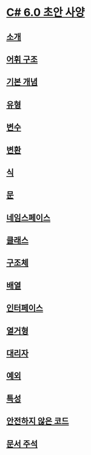 # [C# 6.0 초안 사양](index.md)
## [소개](../../../../_csharplang/spec/introduction.md)
## [어휘 구조](../../../../_csharplang/spec/lexical-structure.md)
## [기본 개념](../../../../_csharplang/spec/basic-concepts.md)
## [유형](../../../../_csharplang/spec/types.md)
## [변수](../../../../_csharplang/spec/variables.md)
## [변환](../../../../_csharplang/spec/conversions.md)
## [식](../../../../_csharplang/spec/expressions.md)
## [문](../../../../_csharplang/spec/statements.md)
## [네임스페이스](../../../../_csharplang/spec/namespaces.md)
## [클래스](../../../../_csharplang/spec/classes.md)
## [구조체](../../../../_csharplang/spec/structs.md)
## [배열](../../../../_csharplang/spec/arrays.md)
## [인터페이스](../../../../_csharplang/spec/interfaces.md)
## [열거형](../../../../_csharplang/spec/enums.md)
## [대리자](../../../../_csharplang/spec/delegates.md)
## [예외](../../../../_csharplang/spec/exceptions.md)
## [특성](../../../../_csharplang/spec/attributes.md)
## [안전하지 않은 코드](../../../../_csharplang/spec/unsafe-code.md)
## [문서 주석](../../../../_csharplang/spec/documentation-comments.md)
